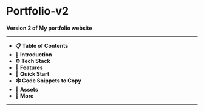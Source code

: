 # <b>Portfolio-v2

Version 2 of My portfolio website

<hr>
<ul>
<li>📋 Table of Contents</li>
<li>🤖 Introduction</li>
<li>⚙️ Tech Stack</li>
<li>🔋 Features</li>
<li>🤸 Quick Start</li>
<li>🕸️ Code Snippets to Copy</li>
<li>🔗 Assets </li>
<li>🚀 More </li>
</ul>
<hr>
